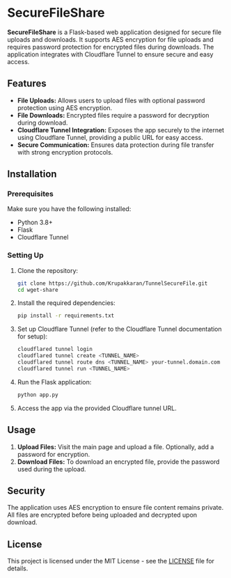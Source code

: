 # SecureFileShare

**SecureFileShare** is a Flask-based web application designed for secure file uploads and downloads. It supports AES encryption for file uploads and requires password protection for encrypted files during downloads. The application integrates with Cloudflare Tunnel to ensure secure and easy access.

## Features

- **File Uploads:** Allows users to upload files with optional password protection using AES encryption.
- **File Downloads:** Encrypted files require a password for decryption during download.
- **Cloudflare Tunnel Integration:** Exposes the app securely to the internet using Cloudflare Tunnel, providing a public URL for easy access.
- **Secure Communication:** Ensures data protection during file transfer with strong encryption protocols.

## Installation

### Prerequisites
Make sure you have the following installed:
- Python 3.8+  
- Flask  
- Cloudflare Tunnel

### Setting Up

1. Clone the repository:
    ```bash
    git clone https://github.com/Krupakkaran/TunnelSecureFile.git
    cd wget-share
    ```

2. Install the required dependencies:
    ```bash
    pip install -r requirements.txt
    ```

3. Set up Cloudflare Tunnel (refer to the Cloudflare Tunnel documentation for setup):
    ```bash
    cloudflared tunnel login
    cloudflared tunnel create <TUNNEL_NAME>
    cloudflared tunnel route dns <TUNNEL_NAME> your-tunnel.domain.com
    cloudflared tunnel run <TUNNEL_NAME>
    ```

4. Run the Flask application:
    ```bash
    python app.py
    ```

5. Access the app via the provided Cloudflare tunnel URL.

## Usage

1. **Upload Files:** Visit the main page and upload a file. Optionally, add a password for encryption.
2. **Download Files:** To download an encrypted file, provide the password used during the upload.

## Security

The application uses AES encryption to ensure file content remains private. All files are encrypted before being uploaded and decrypted upon download.

## License

This project is licensed under the MIT License - see the [LICENSE](LICENSE) file for details.
